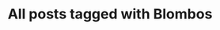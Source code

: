 ---
layout: tag
title: "All posts tagged with Blombos"
permalink: /weblog/tags/blombos/
taxonomy: Blombos
---